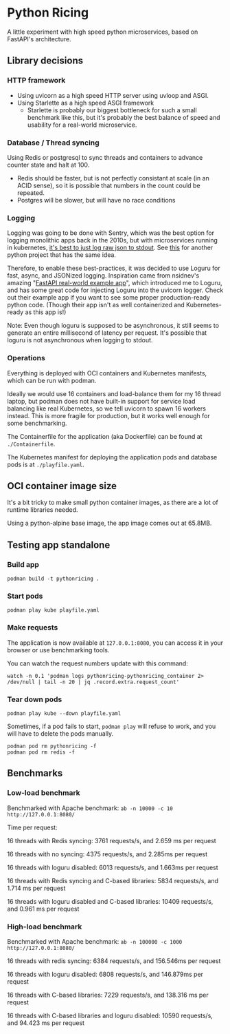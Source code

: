 # Python Ricing
A little experiment with high speed python microservices, based on FastAPI's architecture.

## Library decisions

### HTTP framework
* Using uvicorn as a high speed HTTP server using uvloop and ASGI.
* Using Starlette as a high speed ASGI framework
  * Starlette is probably our biggest bottleneck for such a small benchmark like this, 
  but it's probably the best balance of speed and usability for a real-world microservice.

### Database / Thread syncing
Using Redis or postgresql to sync threads and containers to advance counter state and halt at 100. 
  * Redis should be faster, but is not perfectly consistant at scale (in an ACID sense), 
so it is possible that numbers in the count could be repeated.
  * Postgres will be slower, but will have no race conditions

### Logging
Logging was going to be done with Sentry, which was the best option for logging monolithic apps back in the 2010s, 
but with microservices running in kubernetes, 
[it's best to just log raw json to stdout](https://kubernetes.io/docs/concepts/cluster-administration/logging/).
See [this](https://gitlab.com/stephen6/jslog4kube) for another python project that has the same idea.

Therefore, to enable these best-practices, it was decided to use Loguru for fast, async, and JSONized logging.
Inspiration came from nsidnev's amazing "[FastAPI real-world example app](https://github.com/nsidnev/fastapi-realworld-example-app)",
which introduced me to Loguru, and has some great code for injecting Loguru into the uvicorn logger. 
Check out their example app if you want to see some proper production-ready python code. 
(Though their app isn't as well containerized and Kubernetes-ready as this app is!)

Note: Even though loguru is supposed to be asynchronous, it still seems to generate an entire millisecond of latency per request.
It's possible that loguru is not asynchronous when logging to stdout.

### Operations
Everything is deployed with OCI containers and Kubernetes manifests, which can be run with podman.

Ideally we would use 16 containers and load-balance them for my 16 thread laptop, 
but podman does not have built-in support for service load balancing like real Kubernetes,
so we tell uvicorn to spawn 16 workers instead.
This is more fragile for production, but it works well enough for some benchmarking.

The Containerfile for the application (aka Dockerfile) can be found at `./Containerfile`.

The Kubernetes manifest for deploying the application pods and database pods is at `./playfile.yaml`.

## OCI container image size
It's a bit tricky to make small python container images, as there are a lot of runtime libraries needed.

Using a python-alpine base image, the app image comes out at 65.8MB.

## Testing app standalone

### Build app
```commandline
podman build -t pythonricing .
```

### Start pods
```commandline
podman play kube playfile.yaml
```

### Make requests
The application is now available at `127.0.0.1:8080`, you can access it in your browser or use benchmarking tools.

You can watch the request numbers update with this command:
```commandline
watch -n 0.1 'podman logs pythonricing-pythonricing_container 2> /dev/null | tail -n 20 | jq .record.extra.request_count'
```

### Tear down pods
```commandline
podman play kube --down playfile.yaml
```

Sometimes, if a pod fails to start, `podman play` will refuse to work, and you will have to delete the pods manually.
```commandline
podman pod rm pythonricing -f
podman pod rm redis -f
```

## Benchmarks

### Low-load benchmark
Benchmarked with Apache benchmark: `ab -n 10000 -c 10 http://127.0.0.1:8080/`

Time per request:

16 threads with Redis syncing: 3761 requests/s, and 2.659 ms per request

16 threads with no syncing: 4375 requests/s, and 2.285ms per request

16 threads with loguru disabled: 6013 requests/s, and 1.663ms per request

16 threads with Redis syncing and C-based libraries: 5834 requests/s, and 1.714 ms per request

16 threads with loguru disabled and C-based libraries: 10409 requests/s, and 0.961 ms per request


### High-load benchmark
Benchmarked with Apache benchmark: `ab -n 100000 -c 1000 http://127.0.0.1:8080/`

16 threads with redis syncing: 6384 requests/s, and 156.546ms per request

16 threads with loguru disabled: 6808 requests/s, and 146.879ms per request

16 threads with C-based libraries: 7229 requests/s, and 138.316 ms per request

16 threads with C-based libraries and loguru disabled: 10590 requests/s, and 94.423 ms per request
